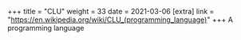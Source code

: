 +++
title = "CLU"
weight = 33
date = 2021-03-06
[extra]
link = "https://en.wikipedia.org/wiki/CLU_(programming_language)"
+++
A programming language

